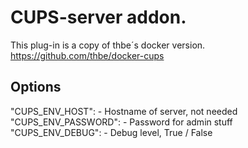 # CUPS-server addon.

This plug-in is a copy of thbe´s docker version.
https://github.com/thbe/docker-cups

## Options

  "CUPS_ENV_HOST": - Hostname of server, not needed
  "CUPS_ENV_PASSWORD": - Password for admin stuff
  "CUPS_ENV_DEBUG": - Debug level, True / False
